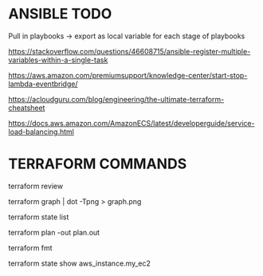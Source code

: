 # ANSIBLE TODO
Pull in playbooks -> export as local variable for each stage of playbooks

<!-- REGISTER MULTIPLE VARIABLES IN ONE TASK -->
https://stackoverflow.com/questions/46608715/ansible-register-multiple-variables-within-a-single-task

<!-- SCHEDULE DOWN RESOURCES -->
https://aws.amazon.com/premiumsupport/knowledge-center/start-stop-lambda-eventbridge/

<!-- TERRAFORM CHEATSHEET -->
https://acloudguru.com/blog/engineering/the-ultimate-terraform-cheatsheet

<!-- SERVICE LOAD BALANCING -->
https://docs.aws.amazon.com/AmazonECS/latest/developerguide/service-load-balancing.html


# TERRAFORM COMMANDS

terraform review

<!-- OUTPUT GRAPH OF TERRAFORM PLAN -->
terraform graph | dot -Tpng > graph.png

<!-- OUTPUT ALL TERRAFORM RESOURCES-->
terraform state list

<!-- OUTPUT TERRAFORM PLAN-->
terraform plan -out plan.out

<!-- FORMATS TERRAFORM FILES-->
terraform fmt

<!-- GRAB STATE DETAILS FOR SPECIFIC RESOURCES-->
terraform state show aws_instance.my_ec2